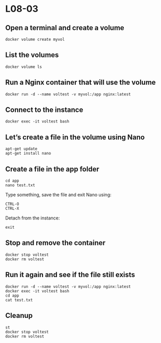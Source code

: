 # L08-03

## Open a terminal and create a volume

    docker volume create myvol

## List the volumes

    docker volume ls

## Run a Nginx container that will use the volume

    docker run -d --name voltest -v myvol:/app nginx:latest

## Connect to the instance

    docker exec -it voltest bash

## Let’s create a file in the volume using Nano

    apt-get update
    apt-get install nano

## Create a file in the app folder
    cd app
    nano test.txt

Type something, save the file and exit Nano using:

    CTRL-O
    CTRL-X

Detach from the instance:

    exit

## Stop and remove the container

    docker stop voltest
    docker rm voltest

## Run it again and see if the file still exists

    docker run -d --name voltest -v myvol:/app nginx:latest
    docker exec -it voltest bash
    cd app
    cat test.txt

## Cleanup

    st
    docker stop voltest
    docker rm voltest